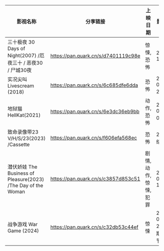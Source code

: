 | 影视名称 | 分享链接 | 上映日期 | 影片类型 |
| -------- | -------- | -------- | -------- |
| 三十极夜 30 Days of Night(2007) /厄夜三十 / 恶夜30 / 尸城30夜 | https://pan.quark.cn/s/d7401119c98e | 惊悚,恐怖 | 2007-10-19 |
| 实况尖叫 Livescream (2018) | https://pan.quark.cn/s/6c685dfe6dda | 恐怖 | 2018-05-26(美国) |
| 地狱猫 HellKat(2021) | https://pan.quark.cn/s/6e3dc36eb9bb | 动作,恐怖 | 2021-02-01(英国) |
| 致命录像带23 V/H/S/23(2023) /Cassette | https://pan.quark.cn/s/f606efa568ec | 恐怖 | 2023(网络) |
| 潜伏娇娃 The Business of Pleasure(2023) /The Day of the Woman | https://pan.quark.cn/s/c3857d853c51 | 剧情,动作,惊悚,犯罪 | 2023-02-19(EFM) |
| 战争游戏 War Game (2024) | https://pan.quark.cn/s/c32db53c44ef | 惊悚 | 2024-01-23(圣丹斯电影节) |

